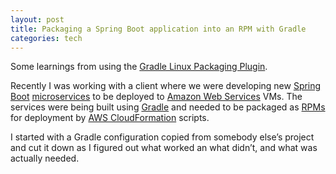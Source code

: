 ```yaml
---
layout: post
title: Packaging a Spring Boot application into an RPM with Gradle
categories: tech
---
```


Some learnings from using the
[Gradle Linux Packaging Plugin](https://github.com/nebula-plugins/gradle-ospackage-plugin).

Recently I was working with a client where we were developing new
[Spring Boot](https://projects.spring.io/spring-boot/)
[microservices](https://en.wikipedia.org/wiki/Microservices)
to be deployed to [Amazon Web Services](https://aws.amazon.com/)
VMs. The services were being built using [Gradle](https://gradle.org/)
and needed to be packaged as [RPMs](https://en.wikipedia.org/wiki/Rpm_(software))
for deployment by [AWS CloudFormation](https://aws.amazon.com/cloudformation/) scripts.

I started with a Gradle configuration copied from somebody else’s project and
cut it down as I figured out what worked an what didn’t, and what was actually
needed.

